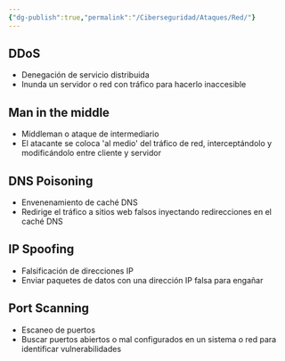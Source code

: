 ```yaml
---
{"dg-publish":true,"permalink":"/Ciberseguridad/Ataques/Red/"}
---
```


## DDoS
- Denegación de servicio distribuida
- Inunda un servidor o red con tráfico para hacerlo inaccesible
## Man in the middle
- Middleman o ataque de intermediario
- El atacante se coloca 'al medio' del tráfico de red, interceptándolo y modificándolo entre cliente y servidor
## DNS Poisoning
- Envenenamiento de caché DNS
- Redirige el tráfico a sitios web falsos inyectando redirecciones en el caché DNS
## IP Spoofing
- Falsificación de direcciones IP
- Enviar paquetes de datos con una dirección IP falsa para engañar
## Port Scanning
- Escaneo de puertos
- Buscar puertos abiertos o mal configurados en un sistema o red para identificar vulnerabilidades